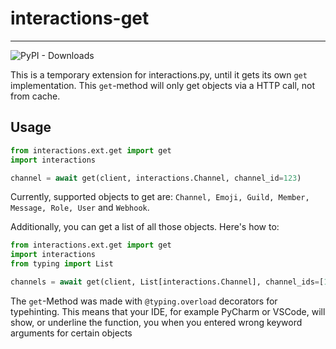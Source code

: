 # interactions-get
___________________

![PyPI - Downloads](https://img.shields.io/pypi/dm/interactions-get?color=blue&style=for-the-badge)

This is a temporary extension for interactions.py, until it gets its own `get` implementation. This `get`-method 
will only get objects via a HTTP call, not from cache.

## Usage
```python
from interactions.ext.get import get
import interactions

channel = await get(client, interactions.Channel, channel_id=123)
```
Currently, supported objects to get are: `Channel, Emoji, Guild, Member, Message, Role, User` and `Webhook`. 

Additionally, you can get a list of all those objects. Here's how to:
```python
from interactions.ext.get import get
import interactions
from typing import List

channels = await get(client, List[interactions.Channel], channel_ids=[123, 456, 789])
```

The `get`-Method was made with `@typing.overload` decorators for typehinting. This means that your IDE, for example 
PyCharm or VSCode, will show, or underline the function, you when you entered wrong keyword arguments for certain objects

